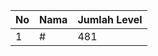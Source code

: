 | No | Nama            | Jumlah Level |
|----|-----------------|--------------|
| 1  | #    |    481        |
